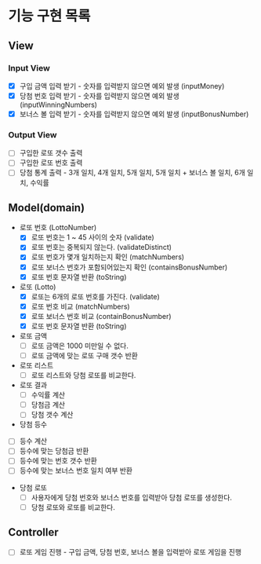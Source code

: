 # 기능 구현 목록
## View
### Input View
- [x] 구입 금액 입력 받기 - 숫자를 입력받지 않으면 예외 발생 (inputMoney)
- [x] 당첨 번호 입력 받기 - 숫자를 입력받지 않으면 예외 발생 (inputWinningNumbers)
- [x] 보너스 볼 입력 받기 - 숫자를 입력받지 않으면 예외 발생 (inputBonusNumber)
### Output View
- [ ] 구입한 로또 갯수 출력
- [ ] 구입한 로또 번호 출력
- [ ] 당첨 통계 출력 - 3개 일치, 4개 일치, 5개 일치, 5개 일치 + 보너스 볼 일치, 6개 일치, 수익률
## Model(domain)
- 로또 번호 (LottoNumber)
  - [x] 로또 번호는 1 ~ 45 사이의 숫자 (validate)
  - [x] 로또 번호는 중복되지 않는다. (validateDistinct)
  - [x] 로또 번호가 몇개 일치하는지 확인 (matchNumbers)
  - [x] 로또 보너스 번호가 포함되어있는지 확인 (containsBonusNumber)
  - [x] 로또 번호 문자열 반환 (toString)
- 로또 (Lotto)
  - [x] 로또는 6개의 로또 번호를 가진다. (validate)
  - [x] 로또 번호 비교 (matchNumbers)
  - [x] 로또 보너스 번호 비교 (containBonusNumber)
  - [x] 로또 번호 문자열 반환 (toString)
- 로또 금액
  - [ ] 로또 금액은 1000 미만일 수 없다.
  - [ ] 로또 금액에 맞는 로또 구매 갯수 반환
- 로또 리스트
  - [ ] 로또 리스트와 당첨 로또를 비교한다.
- 로또 결과
  - [ ] 수익률 계산
  - [ ] 당첨금 계산
  - [ ] 당첨 갯수 계산
- 당첨 등수
 - [ ] 등수 계산
 - [ ] 등수에 맞는 당첨금 반환
 - [ ] 등수에 맞는 번호 갯수 반환
 - [ ] 등수에 맞는 보너스 번호 일치 여부 반환
- 당첨 로또
  - [ ] 사용자에게 당첨 번호와 보너스 번호를 입력받아 당첨 로또를 생성한다.
  - [ ] 당첨 로또와 로또를 비교한다.
## Controller
- [ ] 로또 게임 진행 - 구입 금액, 당첨 번호, 보너스 볼을 입력받아 로또 게임을 진행